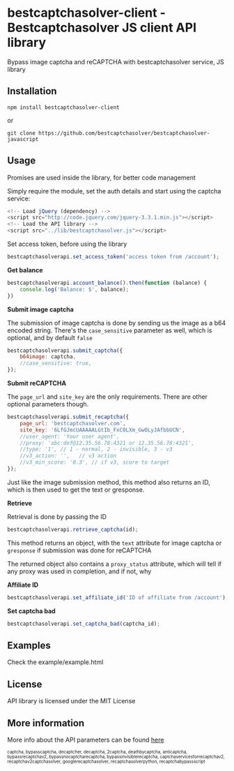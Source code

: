 bestcaptchasolver-client - Bestcaptchasolver JS client API library
=========================================

Bypass image captcha and reCAPTCHA with bestcaptchasolver service, JS library

## Installation

    npm install bestcaptchasolver-client

or

    git clone https://github.com/bestcaptchasolver/bestcaptchasolver-javascript

## Usage

Promises are used inside the library, for better code management

Simply require the module, set the auth details and start using the captcha service:

``` javascript
<!-- Load jQuery (dependency) -->
<script src="http://code.jquery.com/jquery-3.3.1.min.js"></script>
<!-- Load the API library -->
<script src="../lib/bestcaptchasolver.js"></script>
```

Set access token, before using the library

``` javascript
bestcaptchasolverapi.set_access_token('access token from /account');
```


**Get balance**

``` javascript
bestcaptchasolverapi.account_balance().then(function (balance) {
    console.log('Balance: $', balance);
})
```

**Submit image captcha**

The submission of image captcha is done by sending us the image as a b64 encoded string.
There's the `case_sensitive` parameter as well, which is optional, and by default `false`

``` javascript
bestcaptchasolverapi.submit_captcha({
    b64image: captcha,
    //case_sensitive: true,
});
```

**Submit reCAPTCHA**

The `page_url` and `site_key` are the only requirements. There are other optional parameters though.

``` javascript
bestcaptchasolverapi.submit_recaptcha({
    page_url: 'bestcaptchasolver.com',
    site_key: '6LfGJmcUAAAAALGtIb_FxC0LXm_GwOLyJAfbbUCN',
    //user_agent: 'Your user agent',
    //proxy: 'abc:def@12.35.56.78:4321 or 12.35.56.78:4321',
    //type: '1', // 1 - normal, 2 - invisible, 3 - v3
    //v3_action: '',   // v3 action
    //v3_min_score: '0.3', // if v3, score to target
});
```

Just like the image submission method, this method also returns an ID, which is then used
to get the text or gresponse.

**Retrieve**

Retrieval is done by passing the ID

``` javascript
bestcaptchasolverapi.retrieve_captcha(id);
```

This method returns an object, with the `text` attribute for image captcha or `gresponse` if submission was done for reCAPTCHA

The returned object also contains a `proxy_status` attribute, which will tell if any proxy was used in completion, and if not, why

**Affiliate ID**

```javascript
bestcaptchasolverapi.set_affiliate_id('ID of affiliate from /account');
```

**Set captcha bad**

```javascript
bestcaptchasolverapi.set_captcha_bad(captcha_id);
```


## Examples
Check the example/example.html

## License
API library is licensed under the MIT License

## More information
More info about the API parameters can be found [here](https://bestcaptchasolver.com/captchabypass-api)


<sup><sub>captcha, bypasscaptcha, decaptcher, decaptcha, 2captcha, deathbycaptcha, anticaptcha, 
bypassrecaptchav2, bypassnocaptcharecaptcha, bypassinvisiblerecaptcha, captchaservicesforrecaptchav2, 
recaptchav2captchasolver, googlerecaptchasolver, recaptchasolverpython, recaptchabypassscript</sup></sub>

